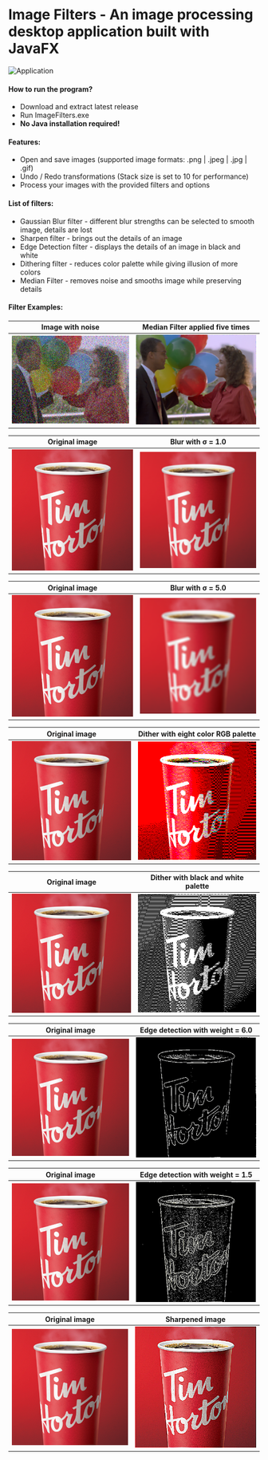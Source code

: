 # Image Filters - An image processing desktop application built with JavaFX

![Application](examples/showcase.gif)

#### How to run the program?

- Download and extract latest release
- Run ImageFilters.exe
- **No Java installation required!**

#### Features:

- Open and save images (supported image formats: .png | .jpeg | .jpg | .gif)
- Undo / Redo transformations (Stack size is set to 10 for performance)
- Process your images with the provided filters and options

#### List of filters:

- Gaussian Blur filter - different blur strengths can be selected to smooth image, details are lost
- Sharpen filter - brings out the details of an image
- Edge Detection filter - displays the details of an image in black and white
- Dithering filter - reduces color palette while giving illusion of more colors
- Median Filter - removes noise and smooths image while preserving details

#### Filter Examples:

|          Image with noise           |         Median Filter applied five times          |
| :---------------------------------: | :-----------------------------------------------: |
| ![original](examples/original2.png) | ![median filtered](examples/medianfilteredx5.png) |

|           Original image            |               Blur with σ = 1.0                |
| :---------------------------------: | :--------------------------------------------: |
| ![original](examples/original1.png) | ![blur filtered](examples/blurfiltered1.0.png) |

|           Original image            |                Blur with σ = 5.0                 |
| :---------------------------------: | :----------------------------------------------: |
| ![original](examples/original1.png) | ![blur filtered 2](examples/blurfiltered5.0.png) |

|           Original image            |          Dither with eight color RGB palette           |
| :---------------------------------: | :----------------------------------------------------: |
| ![original](examples/original1.png) | ![dither filtered rgb](examples/ditherfilteredrgb.png) |

|           Original image            |         Dither with black and white palette          |
| :---------------------------------: | :--------------------------------------------------: |
| ![original](examples/original1.png) | ![dither filtered bw](examples/ditherfilteredbw.png) |

|           Original image            |        Edge detection with weight = 6.0        |
| :---------------------------------: | :--------------------------------------------: |
| ![original](examples/original1.png) | ![edge filtered](examples/edgefiltered6.0.png) |

|           Original image            |         Edge detection with weight = 1.5         |
| :---------------------------------: | :----------------------------------------------: |
| ![original](examples/original1.png) | ![edge filtered 2](examples/edgefiltered1.5.png) |

|           Original image            |                Sharpened image                |
| :---------------------------------: | :-------------------------------------------: |
| ![original](examples/original1.png) | ![sharp filtered](examples/sharpfiltered.png) |
